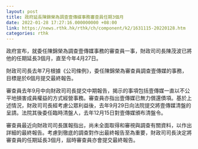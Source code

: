```yaml
---
layout: post
title: 政府延長陳錦榮為調查壹傳媒事務審查員任期3個月
date: 2022-01-28 17:27:16.000000000 +08:00
link: https://news.rthk.hk/rthk/ch/component/k2/1631115-20220128.htm
categories: rthk
---
```


政府宣布，就委任陳錦榮為調查壹傳媒事務的審查員一事，財政司司長陳茂波已將他的任期延長3個月，直至今年4月27日。
 
財政司司長去年7月根據《公司條例》，委任陳錦榮為審查員調查壹傳媒的事務，目標是於6個月提交最終報告。

審查員去年9月中向財政司司長提交中期報告，揭示的事項包括壹傳媒一直以不公平地損害成員權益的方式經營事務。審查員亦指出壹傳媒已無力償還債項。基於上述情況，財政司司長經考慮公眾利益後，去年9月29日向法院提交將壹傳媒清盤的呈請。法院其後委任臨時清盤人，去年12月15日對壹傳媒頒布清盤令。

審查員最近向財政司司長匯報指出，尚未全面取得和審視與調查有關資料，以作出詳細的最終報告。考慮到徹底的調查對作出最終報告至為重要，財政司司長決定將審查員的任期延長3個月，屆時審查員亦會提交最終報告。
